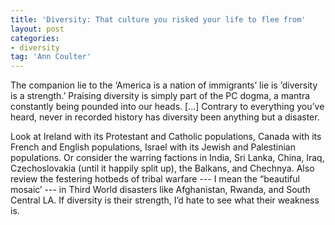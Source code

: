 ```yaml
---
title: 'Diversity: That culture you risked your life to flee from'
layout: post
categories:
- diversity
tag: 'Ann Coulter'
---
```


The companion lie to the ‘America is a nation of immigrants’ lie is ‘diversity is a strength.’ Praising diversity is simply part of the PC dogma, a mantra constantly being pounded into our heads. \[...\] Contrary to everything you’ve heard, never in recorded history has diversity been anything but a disaster.  
  
Look at Ireland with its Protestant and Catholic populations, Canada with its French and English populations, Israel with its Jewish and Palestinian populations. Or consider the warring factions in India, Sri Lanka, China, Iraq, Czechoslovakia (until it happily split up), the Balkans, and Chechnya. Also review the festering hotbeds of tribal warfare --- I mean the “beautiful mosaic’ --- in Third World disasters like Afghanistan, Rwanda, and South Central LA. If diversity is their strength, I’d hate to see what their weakness is.